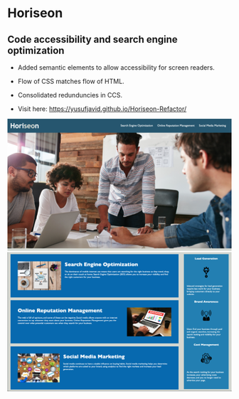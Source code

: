 # Horiseon 
## Code accessibility and search engine optimization

- Added semantic elements to allow accessibility for screen readers.

- Flow of CSS matches flow of HTML.

- Consolidated redunduncies in CCS.

- Visit here: https://yusufjavid.github.io/Horiseon-Refactor/

![](horiseon1.png)
![](horiseon2.png)
